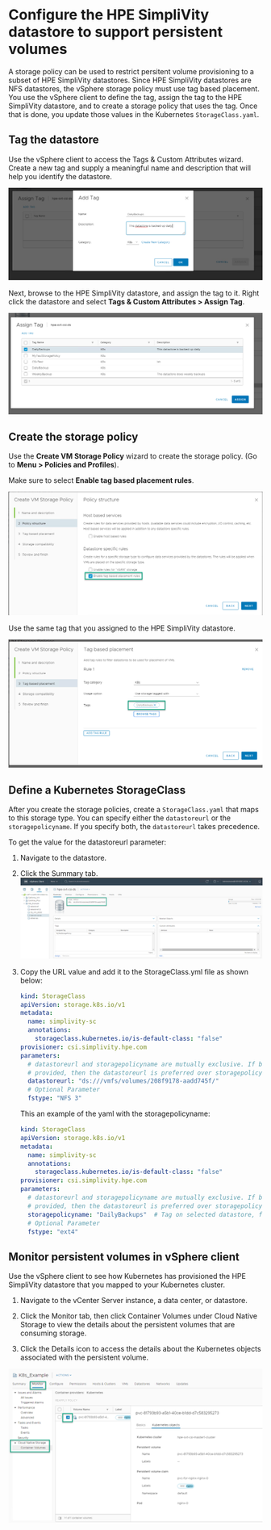 # Configure the HPE SimpliVity datastore to support persistent volumes

A storage policy can be used to restrict persitent volume provisioning to a subset of HPE SimpliVity datastores. Since HPE SimpliVity datastores are NFS datastores, the vSphere storage policy must use tag based placement. You use the vSphere client to define the tag, assign the tag to the HPE SimpliVity datastore, and to create a storage policy that uses the tag. Once that is done, you update those values in the Kubernetes `StorageClass.yaml`.

## Tag the datastore

Use the vSphere client to access the Tags & Custom Attributes wizard. Create a new tag and supply a meaningful name and description that will help you identify the datastore.

![image](./graphics/addatag.png)

Next, browse to the HPE SimpliVity datastore, and assign the tag to it. Right click the datastore and select **Tags & Custom Attributes > Assign Tag**.

![image](./graphics/assignatag2.png)

## Create the storage policy

Use the **Create VM Storage Policy** wizard to create the storage policy. (Go to **Menu > Policies and Profiles**).

Make sure to select **Enable tag based placement rules**.

![image](./graphics/enable-tag-based-placement-rules.png)

Use the same tag that you assigned to the HPE SimpliVity datastore.

![image](./graphics/assign-tag.png)

## Define a Kubernetes StorageClass

After you create the storage policies, create a `StorageClass.yaml` that maps to this storage type.
You can specify either the `datastoreurl` or the `storagepolicyname`. If you specify both, the `datastoreurl` takes precedence.

To get the value for the datastoreurl parameter:

1. Navigate to the datastore.
2. Click the Summary tab.
![image](./graphics/datastoreurl.png)
3. Copy the URL value and add it to the StorageClass.yml file as shown below:

    ```yaml
    kind: StorageClass
    apiVersion: storage.k8s.io/v1
    metadata:
      name: simplivity-sc
      annotations:
        storageclass.kubernetes.io/is-default-class: "false"
    provisioner: csi.simplivity.hpe.com
    parameters:
      # datastoreurl and storagepolicyname are mutually exclusive. If both are
      # provided, then the datastoreurl is preferred over storagepolicyname
      datastoreurl: "ds:///vmfs/volumes/208f9178-aadd745f/"
      # Optional Parameter
      fstype: "NFS 3"
    ```

    This an example of the yaml with the storagepolicyname:

    ```yaml
    kind: StorageClass
    apiVersion: storage.k8s.io/v1
    metadata:
      name: simplivity-sc
      annotations:
        storageclass.kubernetes.io/is-default-class: "false"
    provisioner: csi.simplivity.hpe.com
    parameters:
      # datastoreurl and storagepolicyname are mutually exclusive. If both are
      # provided, then the datastoreurl is preferred over storagepolicyname
      storagepolicyname: "DailyBackups"  # Tag on selected datastore, from vCenter
      # Optional Parameter
      fstype: "ext4"
    ```

## Monitor persistent volumes in vSphere client

Use the vSphere client to see how Kubernetes has provisioned the HPE SimpliVity datastore that you mapped to your Kubernetes cluster.

1. Navigate to the vCenter Server instance, a data center, or datastore.

2. Click the Monitor tab, then click Container Volumes under Cloud Native Storage to view the details about the persistent volumes that are consuming storage.

3. Click the Details icon to access the details about the Kubernetes objects associated with the persistent volume.

![image](./graphics/k8s-objects-view.png)
